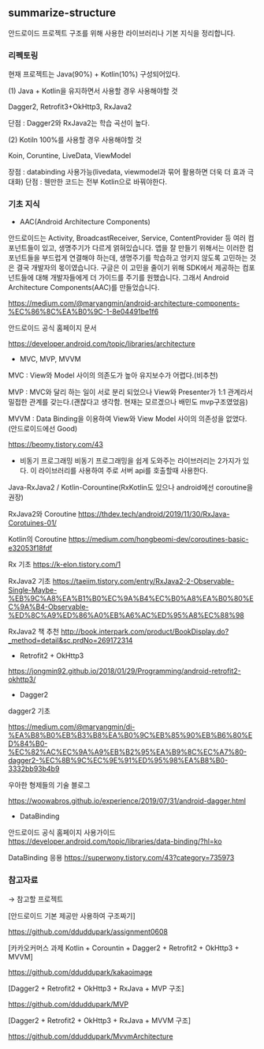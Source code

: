 ## summarize-structure
안드로이드 프로젝트 구조를 위해 사용한 라이브러리나 기본 지식을 정리합니다.

### 리펙토링

현재 프로젝트는 Java(90%) + Kotlin(10%) 구성되어있다.

(1) Java + Kotlin을 유지하면서 사용할 경우 사용해야할 것

Dagger2, Retrofit3+OkHttp3, RxJava2

단점 : Dagger2와 RxJava2는 학습 곡선이 높다. 

(2) Kotiln 100%를 사용할 경우 사용해야할 것

Koin, Coruntine, LiveData, ViewModel
 
장점 : databinding 사용가능(livedata, viewmodel과 묶어 활용하면 더욱 더 효과 극대화)
단점 : 웬만한 코드는 전부 Kotlin으로 바꿔야한다.


### 기초 지식

* AAC(Android Architecture Components)

안드로이드는 Activity, BroadcastReceiver, Service, ContentProvider 등 여러 컴포넌트들이 있고,
생명주기가 다르게 얽혀있습니다.
앱을 잘 만들기 위해서는 이러한 컴포넌트들을 부드럽게 연결해야 하는데,
생명주기를 학습하고 엉키지 않도록 고민하는 것은 결국 개발자의 몫이였습니다.
구글은 이 고민을 줄이기 위해 SDK에서 제공하는 컴포넌트들에 대해 개발자들에게 더 가이드를 주기를 원했습니다.
그래서 Android Architecture Components(AAC)를 만들었습니다.

https://medium.com/@maryangmin/android-architecture-components-%EC%86%8C%EA%B0%9C-1-8e04491be1f6

안드로이드 공식 홈페이지 문서

https://developer.android.com/topic/libraries/architecture


* MVC, MVP, MVVM

MVC : View와 Model 사이의 의존도가 높아 유지보수가 어렵다.(비추천)

MVP : MVC와 달리 하는 일이 서로 분리 되었으나 View와 Presenter가 1:1 관계라서 밀접한 관계를 갖는다.(괜찮다고 생각함. 현재는 모르겠으나 배민도 mvp구조였었음)

MVVM : Data Binding을 이용하여 View와 View Model 사이의 의존성을 없앴다. (안드로이드에선 Good)

https://beomy.tistory.com/43


*  비동기 프로그래밍
비동기 프로그래밍을 쉽게 도와주는 라이브러리는 2가지가 있다.
이 라이브러리를 사용하여 주로 서버 api를 호출할때 사용한다.

Java-RxJava2 / Kotlin-Corountine(RxKotlin도 있으나 android에선 coroutine을 권장)

RxJava2와 Coroutine
https://thdev.tech/android/2019/11/30/RxJava-Corotuines-01/

Kotlin의 Coroutine
https://medium.com/hongbeomi-dev/coroutines-basic-e32053f18fdf

Rx 기초
https://k-elon.tistory.com/1

RxJava2 기초
https://taeiim.tistory.com/entry/RxJava2-2-Observable-Single-Maybe-%EB%9C%A8%EA%B1%B0%EC%9A%B4%EC%B0%A8%EA%B0%80%EC%9A%B4-Observable-%ED%8C%A9%ED%86%A0%EB%A6%AC%ED%95%A8%EC%88%98

RxJava2 책 추천
http://book.interpark.com/product/BookDisplay.do?_method=detail&sc.prdNo=269172314

*  Retrofit2 + OkHttp3

https://jongmin92.github.io/2018/01/29/Programming/android-retrofit2-okhttp3/

*  Dagger2

dagger2 기초

https://medium.com/@maryangmin/di-%EA%B8%B0%EB%B3%B8%EA%B0%9C%EB%85%90%EB%B6%80%ED%84%B0-%EC%82%AC%EC%9A%A9%EB%B2%95%EA%B9%8C%EC%A7%80-dagger2-%EC%8B%9C%EC%9E%91%ED%95%98%EA%B8%B0-3332bb93b4b9

우아한 형제들의 기술 블로그

https://woowabros.github.io/experience/2019/07/31/android-dagger.html


*  DataBinding

안드로이드 공식 홈페이지 사용가이드
https://developer.android.com/topic/libraries/data-binding/?hl=ko

DataBinding 응용
https://superwony.tistory.com/43?category=735973


### 참고자료

→ 참고할 프로젝트

[안드로이드 기본 제공만 사용하여 구조짜기]

https://github.com/dduddupark/assignment0608

[카카오커머스 과제 Kotlin + Corountin + Dagger2 + Retrofit2 + OkHttp3 + MVVM]

https://github.com/dduddupark/kakaoimage

[Dagger2 + Retrofit2 + OkHttp3 + RxJava + MVP 구조]

https://github.com/dduddupark/MVP

[Dagger2 + Retrofit2 + OkHttp3 + RxJava + MVVM 구조]

https://github.com/dduddupark/MvvmArchitecture


